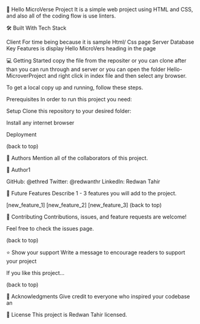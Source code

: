 📖 Hello MicroVerse Project
It is a simple web project using HTML and CSS, and also all of the coding flow is use linters.



🛠 Built With
Tech Stack


Client
 For time being because it is sample Html/ Css page
Server
Database
Key Features
 is display Hello MicroVers heading in the page 

💻 Getting Started
copy the file from the repositer or you can clone after than you can run through and server or you can open the folder Hello-MicroverProject and right click in index file and then select any browser.

To get a local copy up and running, follow these steps.

Prerequisites
In order to run this project you need:

Setup
Clone this repository to your desired folder:

Install
any internet browser 



Deployment


(back to top)

👥 Authors
Mention all of the collaborators of this project.

👤 Author1

GitHub: @ethred
Twitter: @redwanthr
LinkedIn: Redwan Tahir


🔭 Future Features
Describe 1 - 3 features you will add to the project.

 [new_feature_1]
 [new_feature_2]
 [new_feature_3]
(back to top)

🤝 Contributing
Contributions, issues, and feature requests are welcome!

Feel free to check the issues page.

(back to top)

⭐️ Show your support
Write a message to encourage readers to support your project

If you like this project...

(back to top)

🙏 Acknowledgments
Give credit to everyone who inspired your codebase an


📝 License
This project is Redwan Tahir licensed.

